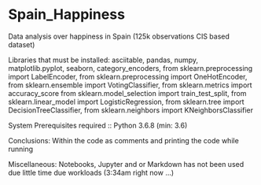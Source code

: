 # Spain_Happiness
Data analysis over happiness in Spain (125k observations CIS based dataset)

Libraries that must be installed:
asciitable, pandas, numpy, matplotlib.pyplot, seaborn, category_encoders, from sklearn.preprocessing import LabelEncoder, 
from sklearn.preprocessing import OneHotEncoder, from sklearn.ensemble import VotingClassifier, 
from sklearn.metrics import accuracy_score from sklearn.model_selection import train_test_split, 
from sklearn.linear_model import LogisticRegression, from sklearn.tree import DecisionTreeClassifier, 
from sklearn.neighbors import KNeighborsClassifier

System Prerequisites required :: Python 3.6.8 (min: 3.6)

Conclusions:
Within the code as comments and printing the code while running

Miscellaneous:
Notebooks, Jupyter and or Markdown has not been used due little time due workloads (3:34am right now ...)
